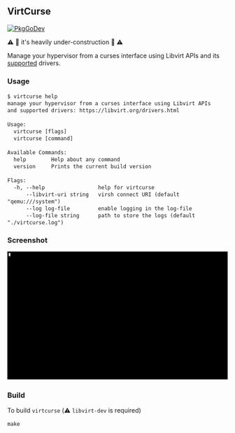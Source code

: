 ## VirtCurse

[![PkgGoDev](https://pkg.go.dev/badge/github.com/tormath1/virtcurse)](https://pkg.go.dev/github.com/tormath1/virtcurse)

:warning: :construction: it's heavily under-construction :construction: :warning:

Manage your hypervisor from a curses interface using Libvirt APIs and its [supported](https://libvirt.org/drivers.html) drivers.

### Usage

```
$ virtcurse help
manage your hypervisor from a curses interface using Libvirt APIs
and supported drivers: https://libvirt.org/drivers.html

Usage:
  virtcurse [flags]
  virtcurse [command]

Available Commands:
  help        Help about any command
  version     Prints the current build version

Flags:
  -h, --help                 help for virtcurse
      --libvirt-uri string   virsh connect URI (default "qemu:///system")
      --log log-file         enable logging in the log-file
      --log-file string      path to store the logs (default "./virtcurse.log")
```

### Screenshot

<p align="center">
  <img src="doc/home.gif" width="1000">
</p>

### Build

To build `virtcurse` (:warning: `libvirt-dev` is required)

```
make
```
